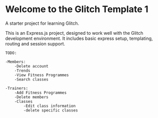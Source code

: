 Welcome to the Glitch Template 1
================================

A starter project for learning Glitch.

This is an Express.js project, designed to work well with the Glitch development environment.
It includes basic express setup, templating, routing and session support.


    TODO:

    -Members:
        -Delete account
        -Trends
        -View Fitness Programmes
        -Search classes

    -Trainers:
        -Add Fitness Programmes
        -Delete members
        -Classes
            -Edit class information
            -delete specific classes